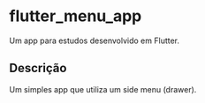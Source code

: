 # flutter_menu_app

Um app para estudos desenvolvido em Flutter.

## Descrição

Um simples app que utiliza um side menu (drawer).
